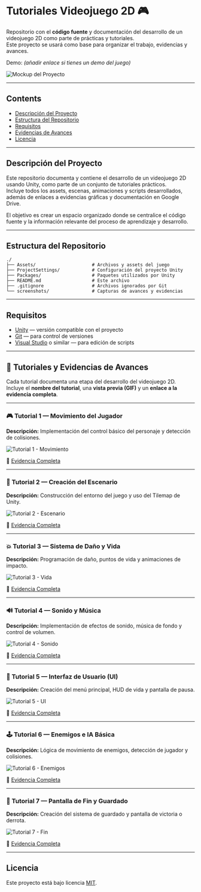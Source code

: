 
# Tutoriales Videojuego 2D 🎮

Repositorio con el **código fuente** y documentación del desarrollo de un videojuego 2D como parte de prácticas y tutoriales.  
Este proyecto se usará como base para organizar el trabajo, evidencias y avances.

Demo: *(añadir enlace si tienes un demo del juego)*

![Mockup del Proyecto](https://www.milcursosgratis.com/wp-content/uploads/2017/06/curso-crear-videojuego-2d-unity.jpg)  

---

## Contents
* [Descripción del Proyecto](#descripción-del-proyecto)
* [Estructura del Repositorio](#estructura-del-repositorio)
* [Requisitos](#requisitos)
* [Evidencias de Avances](#evidencias-de-avances)
* [Licencia](#licencia)

---

## Descripción del Proyecto

Este repositorio documenta y contiene el desarrollo de un videojuego 2D usando Unity, como parte de un conjunto de tutoriales prácticos.  
Incluye todos los assets, escenas, animaciones y scripts desarrollados, además de enlaces a evidencias gráficas y documentación en Google Drive.

El objetivo es crear un espacio organizado donde se centralice el código fuente y la información relevante del proceso de aprendizaje y desarrollo.

---

## Estructura del Repositorio

```
./
├── Assets/                     # Archivos y assets del juego
├── ProjectSettings/            # Configuración del proyecto Unity
├── Packages/                   # Paquetes utilizados por Unity
├── README.md                   # Este archivo
├── .gitignore                  # Archivos ignorados por Git
└── screenshots/                # Capturas de avances y evidencias
```

---

## Requisitos

- [Unity](https://unity.com/) — versión compatible con el proyecto  
- [Git](https://git-scm.com/) — para control de versiones  
- [Visual Studio](https://visualstudio.microsoft.com/) o similar — para edición de scripts

---

## 🧩 Tutoriales y Evidencias de Avances

Cada tutorial documenta una etapa del desarrollo del videojuego 2D.  
Incluye el **nombre del tutorial**, una **vista previa (GIF)** y un **enlace a la evidencia completa**.

---

### 🎮 Tutorial 1 — Movimiento del Jugador
**Descripción:** Implementación del control básico del personaje y detección de colisiones.  

![Tutorial 1 - Movimiento](Gifs/tutoria1.gif)  

🔗 [Evidencia Completa](https://docs.google.com/document/d/1XQ5JF0nqKC-NTVHdymEi49wHev40KF1fEdRN8sVhJpE/edit?usp=drive_link)

---

### 🧱 Tutorial 2 — Creación del Escenario
**Descripción:** Construcción del entorno del juego y uso del Tilemap de Unity.  

![Tutorial 2 - Escenario](screenshots/tutorial2.gif)  

🔗 [Evidencia Completa](https://drive.google.com/...)

---

### 💥 Tutorial 3 — Sistema de Daño y Vida
**Descripción:** Programación de daño, puntos de vida y animaciones de impacto.  

![Tutorial 3 - Vida](screenshots/tutorial3.gif)  

🔗 [Evidencia Completa](https://drive.google.com/...)

---

### 🔊 Tutorial 4 — Sonido y Música
**Descripción:** Implementación de efectos de sonido, música de fondo y control de volumen.  

![Tutorial 4 - Sonido](screenshots/tutorial4.gif)  

🔗 [Evidencia Completa](https://drive.google.com/...)

---

### 🧩 Tutorial 5 — Interfaz de Usuario (UI)
**Descripción:** Creación del menú principal, HUD de vida y pantalla de pausa.  

![Tutorial 5 - UI](screenshots/tutorial5.gif)  

🔗 [Evidencia Completa](https://drive.google.com/...)

---

### 🕹️ Tutorial 6 — Enemigos e IA Básica
**Descripción:** Lógica de movimiento de enemigos, detección de jugador y colisiones.  

![Tutorial 6 - Enemigos](screenshots/tutorial6.gif)  

🔗 [Evidencia Completa](https://drive.google.com/...)

---

### 🏁 Tutorial 7 — Pantalla de Fin y Guardado
**Descripción:** Creación del sistema de guardado y pantalla de victoria o derrota.  

![Tutorial 7 - Fin](screenshots/tutorial7.gif)  

🔗 [Evidencia Completa](https://drive.google.com/...)


---

## Licencia

Este proyecto está bajo licencia [MIT](https://opensource.org/licenses/MIT).
